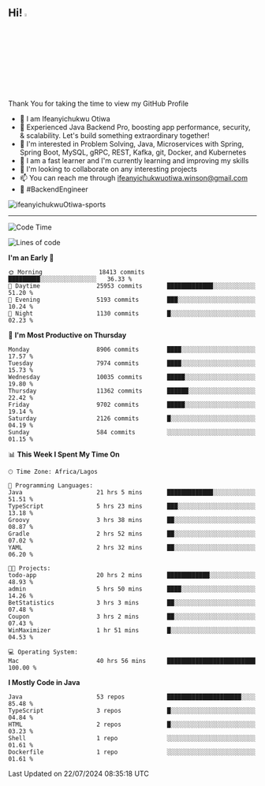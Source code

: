 <!-- BLOG-POST-LIST:START --><!-- BLOG-POST-LIST:END -->

## Hi! <img src="https://media.giphy.com/media/hvRJCLFzcasrR4ia7z/giphy.gif" width="4%"> 

Thank You for taking the time to view my GitHub Profile

- 👋 I am Ifeanyichukwu Otiwa
- 🚀 Experienced Java Backend Pro, boosting app performance, security, & scalability. Let's build something extraordinary together!
- 👀 I'm interested in Problem Solving, Java, Microservices with Spring, Spring Boot, MySQL, gRPC, REST, Kafka, git, Docker, and Kubernetes
- 🌱 I am a fast learner and I'm currently learning and improving my skills
- 💞️ I'm looking to collaborate on any interesting projects
- 📫 You can reach me through ifeanyichukwuotiwa.winson@gmail.com
- 🚀 #BackendEngineer

<p align="left" marginTop="10px"> <img src="https://komarev.com/ghpvc/?username=ifeanyichukwuOtiwa-sports&label=Profile%20views&color=0e75b6&style=for-the-badge" alt="ifeanyichukwuOtiwa-sports" /> </p>

***

<!--START_SECTION:waka-->
![Code Time](http://img.shields.io/badge/Code%20Time-2%2C668%20hrs%2026%20mins-blue)

![Lines of code](https://img.shields.io/badge/From%20Hello%20World%20I%27ve%20Written-12.6%20million%20lines%20of%20code-blue)

**I'm an Early 🐤** 

```text
🌞 Morning                18413 commits       █████████░░░░░░░░░░░░░░░░   36.33 % 
🌆 Daytime                25953 commits       █████████████░░░░░░░░░░░░   51.20 % 
🌃 Evening                5193 commits        ███░░░░░░░░░░░░░░░░░░░░░░   10.24 % 
🌙 Night                  1130 commits        █░░░░░░░░░░░░░░░░░░░░░░░░   02.23 % 
```
📅 **I'm Most Productive on Thursday** 

```text
Monday                   8906 commits        ████░░░░░░░░░░░░░░░░░░░░░   17.57 % 
Tuesday                  7974 commits        ████░░░░░░░░░░░░░░░░░░░░░   15.73 % 
Wednesday                10035 commits       █████░░░░░░░░░░░░░░░░░░░░   19.80 % 
Thursday                 11362 commits       ██████░░░░░░░░░░░░░░░░░░░   22.42 % 
Friday                   9702 commits        █████░░░░░░░░░░░░░░░░░░░░   19.14 % 
Saturday                 2126 commits        █░░░░░░░░░░░░░░░░░░░░░░░░   04.19 % 
Sunday                   584 commits         ░░░░░░░░░░░░░░░░░░░░░░░░░   01.15 % 
```


📊 **This Week I Spent My Time On** 

```text
🕑︎ Time Zone: Africa/Lagos

💬 Programming Languages: 
Java                     21 hrs 5 mins       █████████████░░░░░░░░░░░░   51.51 % 
TypeScript               5 hrs 23 mins       ███░░░░░░░░░░░░░░░░░░░░░░   13.18 % 
Groovy                   3 hrs 38 mins       ██░░░░░░░░░░░░░░░░░░░░░░░   08.87 % 
Gradle                   2 hrs 52 mins       ██░░░░░░░░░░░░░░░░░░░░░░░   07.02 % 
YAML                     2 hrs 32 mins       ██░░░░░░░░░░░░░░░░░░░░░░░   06.20 % 

🐱‍💻 Projects: 
todo-app                 20 hrs 2 mins       ████████████░░░░░░░░░░░░░   48.93 % 
admin                    5 hrs 50 mins       ████░░░░░░░░░░░░░░░░░░░░░   14.26 % 
BetStatistics            3 hrs 3 mins        ██░░░░░░░░░░░░░░░░░░░░░░░   07.48 % 
Coupon                   3 hrs 2 mins        ██░░░░░░░░░░░░░░░░░░░░░░░   07.43 % 
WinMaximizer             1 hr 51 mins        █░░░░░░░░░░░░░░░░░░░░░░░░   04.53 % 

💻 Operating System: 
Mac                      40 hrs 56 mins      █████████████████████████   100.00 % 
```

**I Mostly Code in Java** 

```text
Java                     53 repos            █████████████████████░░░░   85.48 % 
TypeScript               3 repos             █░░░░░░░░░░░░░░░░░░░░░░░░   04.84 % 
HTML                     2 repos             █░░░░░░░░░░░░░░░░░░░░░░░░   03.23 % 
Shell                    1 repo              ░░░░░░░░░░░░░░░░░░░░░░░░░   01.61 % 
Dockerfile               1 repo              ░░░░░░░░░░░░░░░░░░░░░░░░░   01.61 % 
```




 Last Updated on 22/07/2024 08:35:18 UTC
<!--END_SECTION:waka-->

<!--
<p align="center">
![trophy](https://github-profile-trophy.vercel.app/?username=ifeanyichukwuOtiwa-sports&theme=onedark) (https://github.com/ryo-ma/github-profile-trophy)
</p>
-->

<!---
ifeanyi-otiwa/ifeanyi-otiwa is a ✨ special ✨ repository because its `README.md` (this file) appears on your GitHub profile.
You can click the Preview link to take a look at your changes.
--->
